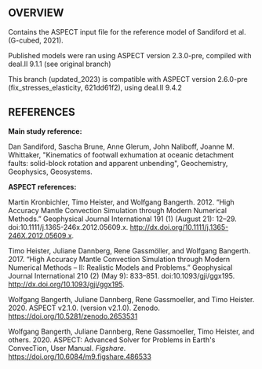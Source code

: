 ## OVERVIEW 

Contains the ASPECT input file for the reference model of Sandiford et al. (G-cubed, 2021).  

Published models were ran using ASPECT version 2.3.0-pre, compiled with deal.II 9.1.1 (see original branch)

This branch (updated_2023) is compatible with ASPECT version 2.6.0-pre (fix_stresses_elasticity, 621dd61f2), using deal.II 9.4.2

## REFERENCES

**Main study reference:**

Dan Sandiford, Sascha Brune, Anne Glerum, John Naliboff, Joanne M. Whittaker, "Kinematics of footwall exhumation at oceanic detachment faults: solid-block rotation and apparent unbending", Geochemistry, Geophysics, Geosystems.

**ASPECT references:**

Martin Kronbichler, Timo Heister, and Wolfgang Bangerth. 2012. “High Accuracy Mantle Convection Simulation through Modern Numerical Methods.” Geophysical Journal International 191 (1) (August 21): 12–29. doi:10.1111/j.1365-246x.2012.05609.x. http://dx.doi.org/10.1111/j.1365-246X.2012.05609.x.

Timo Heister, Juliane Dannberg, Rene Gassmöller, and Wolfgang Bangerth. 2017. “High Accuracy Mantle Convection Simulation through Modern Numerical Methods – II: Realistic Models and Problems.” Geophysical Journal International 210 (2) (May 9): 833–851. doi:10.1093/gji/ggx195. http://dx.doi.org/10.1093/gji/ggx195.

Wolfgang Bangerth, Juliane Dannberg, Rene Gassmoeller, and Timo Heister. 2020. ASPECT v2.1.0. (version v2.1.0). Zenodo. https://doi.org/10.5281/zenodo.2653531

Wolfgang Bangerth, Juliane Dannberg, Rene Gassmoeller, Timo Heister, and others. 2020. ASPECT: Advanced Solver for Problems in Earth's ConvecTion, User Manual. <i>Figshare</i>. https://doi.org/10.6084/m9.figshare.486533
